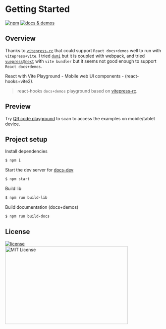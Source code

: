 # Getting Started

[![npm](https://img.shields.io/npm/v/rui-next)](https://www.npmjs.com/package/rui-next) <a href="https://nikoni.top/rui-next/docs/" target="_blank"><img src="https://img.shields.io/static/v1?label=&message=docs%20%26%20demos&color=3366cc" alt="docs & demos" /></a>

## Overview

Thanks to [`vitepress-rc`](https://github.com/cvnine/vitepress-rc) that could support `React docs+demos` well to run with `vitepress+vite`. I tried [`dumi`](https://d.umijs.org/) but it is coupled with webpack, and tried [`vuepress@next`](https://github.com/vuepress/vuepress-next) with `vite bundler` but it seems not good enough to support `React docs+demos`.

React with Vite Playground - Mobile web UI components - (react-hooks+vite2).

> react-hooks `docs+demos` playground based on [vitepress-rc](https://github.com/cvnine/vitepress-rc).

## Preview

Try [QR code playground](https://nikoni.top/rui-next/docs/components/qr-code/demo/index.html) to scan to access the examples on mobile/tablet device.

## Project setup

Install dependencies

```bash
$ npm i
```

Start the dev server for [docs-dev](http://localhost:3000/rui-next/docs/)

```bash
$ npm start
```

Build lib

```bash
$ npm run build-lib
```

Build documentation (docs+demos)

```bash
$ npm run build-docs
```

## License

<a href="https://www.npmjs.com/package/rui-next" target="_blank">
    <img alt="license" src="https://img.shields.io/npm/l/rui-next.svg" />
</a>
<br />
<img src="https://nikoni.top/images/niko-mit-react.png" alt="MIT License" width="396" height="250"/>
